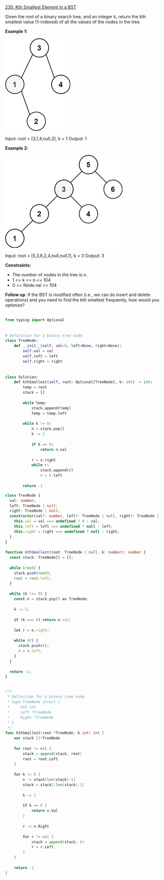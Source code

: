[230. Kth Smallest Element in a BST](https://leetcode.com/problems/kth-smallest-element-in-a-bst/description/)

Given the root of a binary search tree, and an integer k, return the kth smallest value (1-indexed) of all the values of the nodes in the tree.

**Example 1:**

![alt text](image.png)

Input: root = [3,1,4,null,2], k = 1
Output: 1

**Example 2:**

![alt text](image-1.png)

Input: root = [5,3,6,2,4,null,null,1], k = 3
Output: 3

**Constraints:**

- The number of nodes in the tree is n.
- 1 <= k <= n <= 104
- 0 <= Node.val <= 104

**Follow up**: If the BST is modified often (i.e., we can do insert and delete operations) and you need to find the kth smallest frequently, how would you optimize?

```py

from typing import Optional


# Definition for a binary tree node.
class TreeNode:
    def __init__(self, val=0, left=None, right=None):
        self.val = val
        self.left = left
        self.right = right


class Solution:
    def kthSmallest(self, root: Optional[TreeNode], k: int) -> int:
        temp = root
        stack = []

        while temp:
            stack.append(temp)
            temp = temp.left

        while k != 0:
            n = stack.pop()
            k -= 1

            if k == 0:
                return n.val

            r = n.right
            while r:
                stack.append(r)
                r = r.left

        return -1

```

```ts
class TreeNode {
  val: number;
  left: TreeNode | null;
  right: TreeNode | null;
  constructor(val?: number, left?: TreeNode | null, right?: TreeNode | null) {
    this.val = val === undefined ? 0 : val;
    this.left = left === undefined ? null : left;
    this.right = right === undefined ? null : right;
  }
}

function kthSmallest(root: TreeNode | null, k: number): number {
  const stack: TreeNode[] = [];

  while (root) {
    stack.push(root);
    root = root.left;
  }

  while (k !== 0) {
    const n = stack.pop() as TreeNode;

    k -= 1;

    if (k === 0) return n.val;

    let r = n.right;

    while (r) {
      stack.push(r);
      r = r.left;
    }
  }

  return -1;
}
```

```go

/**
 * Definition for a binary tree node.
 * type TreeNode struct {
 *     Val int
 *     Left *TreeNode
 *     Right *TreeNode
 * }
 */
func kthSmallest(root *TreeNode, k int) int {
    var stack []*TreeNode

    for root != nil {
        stack = append(stack, root)
        root = root.Left
    }

    for k != 0 {
        n := stack[len(stack)-1]
        stack = stack[:len(stack)-1]

        k -= 1

        if k == 0 {
            return n.Val
        }

        r := n.Right

        for r != nil {
            stack = append(stack, r)
            r = r.Left
        }
    }

    return -1
}

```
